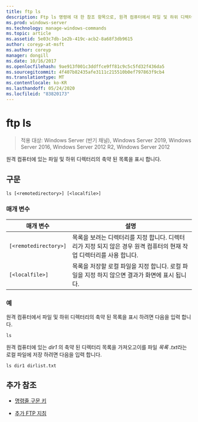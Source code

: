```yaml
---
title: ftp ls
description: Ftp ls 명령에 대 한 참조 항목으로, 원격 컴퓨터에서 파일 및 하위 디렉터리의 축약 된 목록을 표시 합니다.
ms.prod: windows-server
ms.technology: manage-windows-commands
ms.topic: article
ms.assetid: 5e03c7db-1e2b-419c-acb2-8a68f3db9615
author: coreyp-at-msft
ms.author: coreyp
manager: dongill
ms.date: 10/16/2017
ms.openlocfilehash: 9ae913f001c3ddffce9ff81c9c5c5fd32f436da5
ms.sourcegitcommit: 4f407b82435afe3111c215510b0ef797863f9cb4
ms.translationtype: MT
ms.contentlocale: ko-KR
ms.lasthandoff: 05/24/2020
ms.locfileid: "83820173"
---
```

# <a name="ftp-ls"></a>ftp ls

> 적용 대상: Windows Server (반기 채널), Windows Server 2019, Windows Server 2016, Windows Server 2012 R2, Windows Server 2012

원격 컴퓨터에 있는 파일 및 하위 디렉터리의 축약 된 목록을 표시 합니다.

## <a name="syntax"></a>구문

```
ls [<remotedirectory>] [<localfile>]
```

### <a name="parameters"></a>매개 변수

| 매개 변수 | 설명 |
| --------- |------------ |
| `[<remotedirectory>]` | 목록을 보려는 디렉터리를 지정 합니다. 디렉터리가 지정 되지 않은 경우 원격 컴퓨터의 현재 작업 디렉터리를 사용 합니다. |
| `[<localfile>]` | 목록을 저장할 로컬 파일을 지정 합니다. 로컬 파일을 지정 하지 않으면 결과가 화면에 표시 됩니다. |

### <a name="examples"></a>예

원격 컴퓨터에서 파일 및 하위 디렉터리의 축약 된 목록을 표시 하려면 다음을 입력 합니다.

```
ls
```

원격 컴퓨터에 있는 *dir1* 의 축약 된 디렉터리 목록을 가져오고이를 파일 *목록 .txt*라는 로컬 파일에 저장 하려면 다음을 입력 합니다.

```
ls dir1 dirlist.txt
```

## <a name="additional-references"></a>추가 참조

- [명령줄 구문 키](command-line-syntax-key.md)

- [추가 FTP 지침](https://docs.microsoft.com/previous-versions/orphan-topics/ws.10/cc756013(v=ws.10))
